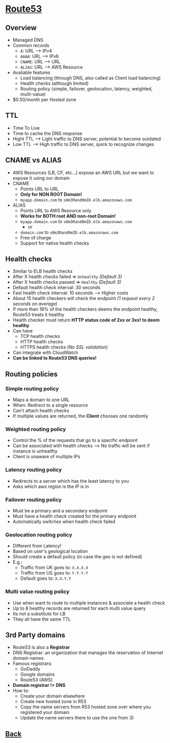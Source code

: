 # [Route53](../README.md)

## Overview

* Managed DNS
* Common records
	* `A`: URL –> IPv4
	* `AAAA`: URL –> IPv6
	* `CNAME`: URL –> URL
	* `ALIAS`: URL –> AWS Resource
* Available features
	* Load balancing (through DNS, also called as Client load balancing)
	* Health checks (although limited)
	* Routing policy (simple, failover, geolocation, latency, weighted, multi-value)
* $0.50/month per Hosted zone

## TTL

* Time To Live
* Time to cache the DNS response
* Hight TTL –> Light traffic to DNS server, potential to become outdated
* Low TTL –> High traffic to DNS server, quick to recognize changes

## CNAME vs ALIAS

* AWS Resources (LB, CF, etc...) expose an AWS URL but we want to expose it using our domain
* CNAME
	* Points URL to URL
	* __Only for NON ROOT Domain!__
	* `myapp.domain.com` to `s0m3Rand0mID.elb.amazonaws.com`
* ALIAS
	* Points URL to AWS Resource only
	* __Works for BOTH root AND non-root Domain!__
	* `myapp.domain.com` to `s0m3Rand0mID.elb.amazonaws.com`
		* or
	* `domain.com` to `s0m3Rand0mID.elb.amazonaws.com`
	* Free of charge
	* Support for native health checks

## Health checks

* Similar to ELB health checks
* After X health checks failed => `Unhealthy` _(Default 3)_
* After X health checks passed => `Healthy` _(Default 3)_
* Default health check interval: 30 seconds
* Fast health check interval: 10 seconds –> Higher costs
* About 15 health checkers will check the endpoint _(1 request every 2 seconds on average)_
* If more than 18% of the health checkers deems the endpoint healthy, Route53 treats it healthy
* Health checker must return __HTTP status code of 2xx or 3xx! to deem healthy__
* Can have
	* TCP health checks
	* HTTP health checks
	* HTTPS health checks _(No SSL validation)_
* Can integrate with CloudWatch
* __Can be linked to Route53 DNS queries!__

## Routing policies

### Simple routing policy

* Maps a domain to one URL
* When: Redirect to a single resource
* Can't attach health checks
* If multiple values are returned, the __Client__ chooses one randomly

### Weighted routing policy

* Control the % of the requests that go to a specific endpoint
* Can be associated with health checks –> No traffic will be sent if instance is unhealthy
* Client is unaware of multiple IPs

### Latency routing policy

* Redirects to a server which has the least latency to you
* Asks which aws region is the IP is in

### Failover routing policy

* Must be a primary and a secondary endpoint
* Must have a health check created for the primary endpoint
* Automatically switches when health check failed

### Geolocation routing policy

* Different from Latency!
* Based on user's geological location
* Should create a default policy (in case the geo is not defined)
* E.g.: 
	* Traffic from UK goes to: `X.X.X.X`
	* Traffic from US goes to: `Y.Y.Y.Y`
	* Default goes to:         `X.X.Y.Y`

### Multi value routing policy

* Use when want to route to multiple instances & associate a health check
* Up to 8 healthy records are returned for each multi value query
* Its not a substitute for LB
* They all have the same TTL

## 3rd Party domains

* Route53 is also a __Registrar__
* DNS Registrar: an organization that manages the reservation of Internet domain names
* Famous registrars:
	* GoDaddy
	* Google domains
	* Route53 (AWS)
* __Domain registrar != DNS__
* How to:
	* Create your domain elsewhere
	* Create new hosted zone in R53
	* Copy the name servers from R53 hosted zone over where you registered your domain
	* Update the name servers there to use the one from 3)

## [Back](../README.md)